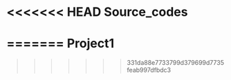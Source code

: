 <<<<<<< HEAD
Source_codes
============
=======
Project1
========
>>>>>>> 331da88e7733799d379699d7735feab997dfbdc3
